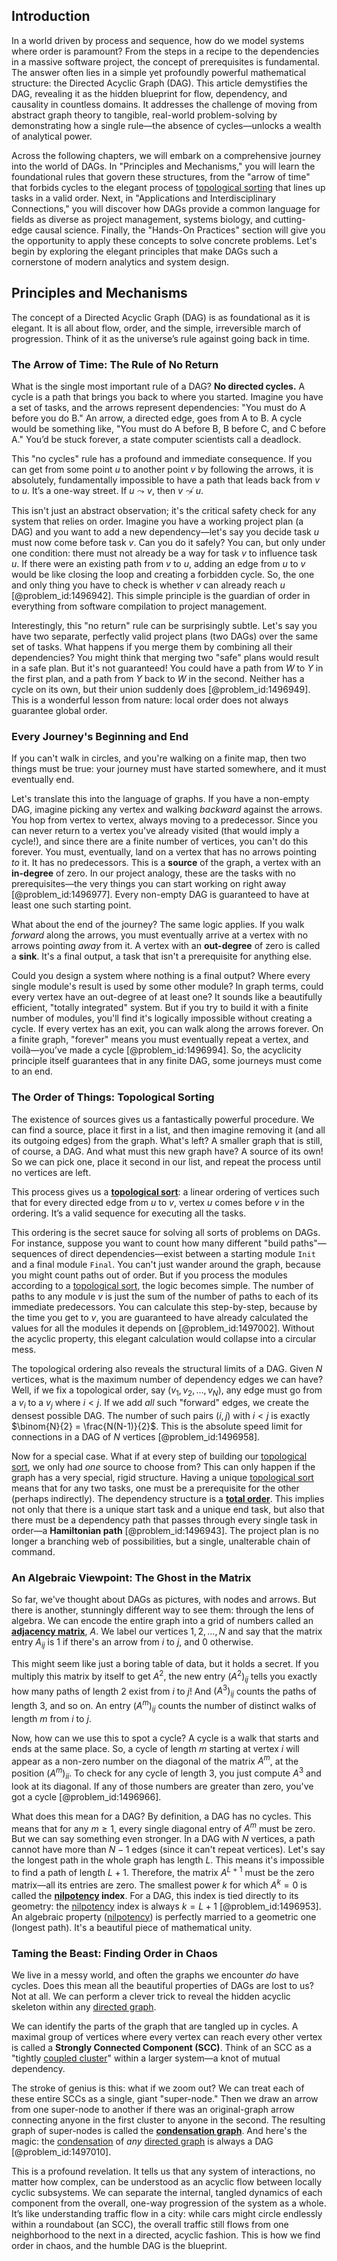 ## Introduction
In a world driven by process and sequence, how do we model systems where order is paramount? From the steps in a recipe to the dependencies in a massive software project, the concept of prerequisites is fundamental. The answer often lies in a simple yet profoundly powerful mathematical structure: the Directed Acyclic Graph (DAG). This article demystifies the DAG, revealing it as the hidden blueprint for flow, dependency, and causality in countless domains. It addresses the challenge of moving from abstract graph theory to tangible, real-world problem-solving by demonstrating how a single rule—the absence of cycles—unlocks a wealth of analytical power.

Across the following chapters, we will embark on a comprehensive journey into the world of DAGs. In "Principles and Mechanisms," you will learn the foundational rules that govern these structures, from the "arrow of time" that forbids cycles to the elegant process of [topological sorting](@article_id:156013) that lines up tasks in a valid order. Next, in "Applications and Interdisciplinary Connections," you will discover how DAGs provide a common language for fields as diverse as project management, systems biology, and cutting-edge causal science. Finally, the "Hands-On Practices" section will give you the opportunity to apply these concepts to solve concrete problems. Let's begin by exploring the elegant principles that make DAGs such a cornerstone of modern analytics and system design.

## Principles and Mechanisms

The concept of a Directed Acyclic Graph (DAG) is as foundational as it is elegant. It is all about flow, order, and the simple, irreversible march of progression. Think of it as the universe’s rule against going back in time.

### The Arrow of Time: The Rule of No Return

What is the single most important rule of a DAG? **No directed cycles.** A cycle is a path that brings you back to where you started. Imagine you have a set of tasks, and the arrows represent dependencies: "You must do A before you do B." An arrow, a directed edge, goes from A to B. A cycle would be something like, "You must do A before B, B before C, and C before A." You’d be stuck forever, a state computer scientists call a deadlock.

This "no cycles" rule has a profound and immediate consequence. If you can get from some point $u$ to another point $v$ by following the arrows, it is absolutely, fundamentally impossible to have a path that leads back from $v$ to $u$. It’s a one-way street. If $u \leadsto v$, then $v \not\leadsto u$.

This isn't just an abstract observation; it's the critical safety check for any system that relies on order. Imagine you have a working project plan (a DAG) and you want to add a new dependency—let's say you decide task $u$ must now come before task $v$. Can you do it safely? You can, but only under one condition: there must not already be a way for task $v$ to influence task $u$. If there were an existing path from $v$ to $u$, adding an edge from $u$ to $v$ would be like closing the loop and creating a forbidden cycle. So, the one and only thing you have to check is whether $v$ can already reach $u$ [@problem_id:1496942]. This simple principle is the guardian of order in everything from software compilation to project management.

Interestingly, this "no return" rule can be surprisingly subtle. Let's say you have two separate, perfectly valid project plans (two DAGs) over the same set of tasks. What happens if you merge them by combining all their dependencies? You might think that merging two "safe" plans would result in a safe plan. But it's not guaranteed! You could have a path from $W$ to $Y$ in the first plan, and a path from $Y$ back to $W$ in the second. Neither has a cycle on its own, but their union suddenly does [@problem_id:1496949]. This is a wonderful lesson from nature: local order does not always guarantee global order.

### Every Journey's Beginning and End

If you can't walk in circles, and you're walking on a finite map, then two things must be true: your journey must have started somewhere, and it must eventually end.

Let's translate this into the language of graphs. If you have a non-empty DAG, imagine picking any vertex and walking *backward* against the arrows. You hop from vertex to vertex, always moving to a predecessor. Since you can never return to a vertex you've already visited (that would imply a cycle!), and since there are a finite number of vertices, you can't do this forever. You must, eventually, land on a vertex that has no arrows pointing *to* it. It has no predecessors. This is a **source** of the graph, a vertex with an **in-degree** of zero. In our project analogy, these are the tasks with no prerequisites—the very things you can start working on right away [@problem_id:1496977]. Every non-empty DAG is guaranteed to have at least one such starting point.

What about the end of the journey? The same logic applies. If you walk *forward* along the arrows, you must eventually arrive at a vertex with no arrows pointing *away* from it. A vertex with an **out-degree** of zero is called a **sink**. It's a final output, a task that isn't a prerequisite for anything else.

Could you design a system where nothing is a final output? Where every single module's result is used by some other module? In graph terms, could every vertex have an out-degree of at least one? It sounds like a beautifully efficient, "totally integrated" system. But if you try to build it with a finite number of modules, you'll find it's logically impossible without creating a cycle. If every vertex has an exit, you can walk along the arrows forever. On a finite graph, "forever" means you must eventually repeat a vertex, and voilà—you’ve made a cycle [@problem_id:1496994]. So, the acyclicity principle itself guarantees that in any finite DAG, some journeys must come to an end.

### The Order of Things: Topological Sorting

The existence of sources gives us a fantastically powerful procedure. We can find a source, place it first in a list, and then imagine removing it (and all its outgoing edges) from the graph. What's left? A smaller graph that is still, of course, a DAG. And what must this new graph have? A source of its own! So we can pick one, place it second in our list, and repeat the process until no vertices are left.

This process gives us a **[topological sort](@article_id:268508)**: a linear ordering of vertices such that for every directed edge from $u$ to $v$, vertex $u$ comes before $v$ in the ordering. It’s a valid sequence for executing all the tasks.

This ordering is the secret sauce for solving all sorts of problems on DAGs. For instance, suppose you want to count how many different "build paths"—sequences of direct dependencies—exist between a starting module `Init` and a final module `Final`. You can't just wander around the graph, because you might count paths out of order. But if you process the modules according to a [topological sort](@article_id:268508), the logic becomes simple. The number of paths to any module $v$ is just the sum of the number of paths to each of its immediate predecessors. You can calculate this step-by-step, because by the time you get to $v$, you are guaranteed to have already calculated the values for all the modules it depends on [@problem_id:1497002]. Without the acyclic property, this elegant calculation would collapse into a circular mess.

The topological ordering also reveals the structural limits of a DAG. Given $N$ vertices, what is the maximum number of dependency edges we can have? Well, if we fix a topological order, say $(v_1, v_2, \dots, v_N)$, any edge must go from a $v_i$ to a $v_j$ where $i \lt j$. If we add *all* such "forward" edges, we create the densest possible DAG. The number of such pairs $(i, j)$ with $i \lt j$ is exactly $\binom{N}{2} = \frac{N(N-1)}{2}$. This is the absolute speed limit for connections in a DAG of $N$ vertices [@problem_id:1496958].

Now for a special case. What if at every step of building our [topological sort](@article_id:268508), we only had *one* source to choose from? This can only happen if the graph has a very special, rigid structure. Having a unique [topological sort](@article_id:268508) means that for any two tasks, one must be a prerequisite for the other (perhaps indirectly). The dependency structure is a **[total order](@article_id:146287)**. This implies not only that there is a unique start task and a unique end task, but also that there must be a dependency path that passes through every single task in order—a **Hamiltonian path** [@problem_id:1496943]. The project plan is no longer a branching web of possibilities, but a single, unalterable chain of command.

### An Algebraic Viewpoint: The Ghost in the Matrix

So far, we've thought about DAGs as pictures, with nodes and arrows. But there is another, stunningly different way to see them: through the lens of algebra. We can encode the entire graph into a grid of numbers called an **[adjacency matrix](@article_id:150516)**, $A$. We label our vertices $1, 2, \dots, N$ and say that the matrix entry $A_{ij}$ is $1$ if there's an arrow from $i$ to $j$, and $0$ otherwise.

This might seem like just a boring table of data, but it holds a secret. If you multiply this matrix by itself to get $A^2$, the new entry $(A^2)_{ij}$ tells you exactly how many paths of length 2 exist from $i$ to $j$! And $(A^3)_{ij}$ counts the paths of length 3, and so on. An entry $(A^m)_{ij}$ counts the number of distinct walks of length $m$ from $i$ to $j$.

Now, how can we use this to spot a cycle? A cycle is a walk that starts and ends at the same place. So, a cycle of length $m$ starting at vertex $i$ will appear as a non-zero number on the diagonal of the matrix $A^m$, at the position $(A^m)_{ii}$. To check for any cycle of length 3, you just compute $A^3$ and look at its diagonal. If any of those numbers are greater than zero, you've got a cycle [@problem_id:1496966].

What does this mean for a DAG? By definition, a DAG has no cycles. This means that for any $m \ge 1$, every single diagonal entry of $A^m$ must be zero. But we can say something even stronger. In a DAG with $N$ vertices, a path cannot have more than $N-1$ edges (since it can't repeat vertices). Let's say the longest path in the whole graph has length $L$. This means it's impossible to find a path of length $L+1$. Therefore, the matrix $A^{L+1}$ must be the zero matrix—all its entries are zero. The smallest power $k$ for which $A^k=0$ is called the **[nilpotency](@article_id:147432) index**. For a DAG, this index is tied directly to its geometry: the [nilpotency](@article_id:147432) index is always $k = L+1$ [@problem_id:1496953]. An algebraic property ([nilpotency](@article_id:147432)) is perfectly married to a geometric one (longest path). It's a beautiful piece of mathematical unity.

### Taming the Beast: Finding Order in Chaos

We live in a messy world, and often the graphs we encounter *do* have cycles. Does this mean all the beautiful properties of DAGs are lost to us? Not at all. We can perform a clever trick to reveal the hidden acyclic skeleton within any [directed graph](@article_id:265041).

We can identify the parts of the graph that are tangled up in cycles. A maximal group of vertices where every vertex can reach every other vertex is called a **Strongly Connected Component (SCC)**. Think of an SCC as a "tightly [coupled cluster](@article_id:260820)" within a larger system—a knot of mutual dependency.

The stroke of genius is this: what if we zoom out? We can treat each of these entire SCCs as a single, giant "super-node." Then we draw an arrow from one super-node to another if there was an original-graph arrow connecting anyone in the first cluster to anyone in the second. The resulting graph of super-nodes is called the **[condensation graph](@article_id:261338)**. And here's the magic: the [condensation](@article_id:148176) of *any* [directed graph](@article_id:265041) is always a DAG [@problem_id:1497010].

This is a profound revelation. It tells us that any system of interactions, no matter how complex, can be understood as an acyclic flow between locally cyclic subsystems. We can separate the internal, tangled dynamics of each component from the overall, one-way progression of the system as a whole. It’s like understanding traffic flow in a city: while cars might circle endlessly within a roundabout (an SCC), the overall traffic still flows from one neighborhood to the next in a directed, acyclic fashion. This is how we find order in chaos, and the humble DAG is the blueprint.